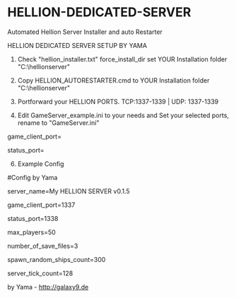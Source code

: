 # HELLION-DEDICATED-SERVER
Automated Hellion Server Installer and auto Restarter

HELLION DEDICATED SERVER SETUP BY YAMA

1. Check "hellion_installer.txt"
force_install_dir set YOUR Installation folder "C:\hellionserver"

3. Copy HELLION_AUTORESTARTER.cmd to YOUR Installation folder "C:\hellionserver"
4. Portforward your HELLION PORTS. TCP:1337-1339 | UDP: 1337-1339
5. Edit GameServer_example.ini to your needs and Set your selected ports, rename to "GameServer.ini"

game_client_port=

status_port=


6. Example Config 

#Config by Yama

server_name=My HELLION SERVER v0.1.5

game_client_port=1337

status_port=1338

max_players=50

number_of_save_files=3

spawn_random_ships_count=300

server_tick_count=128


by Yama - http://galaxy9.de
